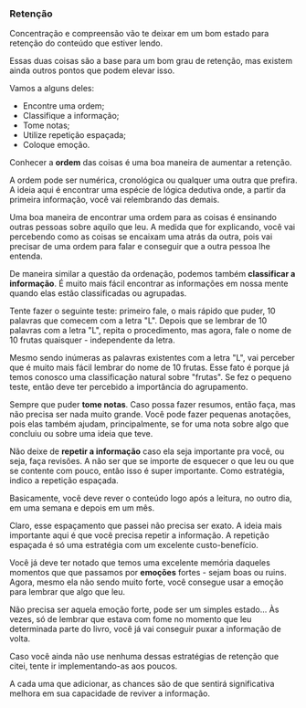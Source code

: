 ### Retenção

Concentração e compreensão vão te deixar em um bom estado para retenção do conteúdo que estiver lendo.

Essas duas coisas são a base para um bom grau de retenção, mas existem ainda outros pontos que podem elevar isso.

Vamos a alguns deles:

* Encontre uma ordem;
* Classifique a informação;
* Tome notas;
* Utilize repetição espaçada;
* Coloque emoção.

Conhecer a **ordem** das coisas é uma boa maneira de aumentar a retenção.

A ordem pode ser numérica, cronológica ou qualquer uma outra que prefira. A ideia aqui é encontrar uma espécie de lógica dedutiva onde, a partir da primeira informação, você vai relembrando das demais.

Uma boa maneira de encontrar uma ordem para as coisas é ensinando outras pessoas sobre aquilo que leu. A medida que for explicando, você vai percebendo como as coisas se encaixam uma atrás da outra, pois vai precisar de uma ordem para falar e conseguir que a outra pessoa lhe entenda.

De maneira similar a questão da ordenação, podemos também **classificar a informação**. É muito mais fácil encontrar as informações em nossa mente quando elas estão classificadas ou agrupadas.

Tente fazer o seguinte teste: primeiro fale, o mais rápido que puder, 10 palavras que comecem com a letra "L". Depois que se lembrar de 10 palavras com a letra "L", repita o procedimento, mas agora, fale o nome de 10 frutas quaisquer - independente da letra.

Mesmo sendo inúmeras as palavras existentes com a letra "L", vai perceber que é muito mais fácil lembrar do nome de 10 frutas. Esse fato é porque já temos conosco uma classificação natural sobre "frutas". Se fez o pequeno teste, então deve ter percebido a importância do agrupamento.

Sempre que puder **tome notas**. Caso possa fazer resumos, então faça, mas não precisa ser nada muito grande. Você pode fazer pequenas anotações, pois elas também ajudam, principalmente, se for uma nota sobre algo que concluiu ou sobre uma ideia que teve.

Não deixe de **repetir a informação** caso ela seja importante pra você, ou seja, faça revisões. A não ser que se importe de esquecer o que leu ou que se contente com pouco, então isso é super importante. Como estratégia, indico a repetição espaçada.

Basicamente, você deve rever o conteúdo logo após a leitura, no outro dia, em uma semana e depois em um mês.

Claro, esse espaçamento que passei não precisa ser exato. A ideia mais importante aqui é que você precisa repetir a informação. A repetição espaçada é só uma estratégia com um excelente custo-benefício.

Você já deve ter notado que temos uma excelente memória daqueles momentos que que passamos por **emoções** fortes - sejam boas ou ruins. Agora, mesmo ela não sendo muito forte, você consegue usar a emoção para lembrar que algo que leu.

Não precisa ser aquela emoção forte, pode ser um simples estado... Às vezes, só de lembrar que estava com fome no momento que leu determinada parte do livro, você já vai conseguir puxar a informação de volta.

Caso você ainda não use nenhuma dessas estratégias de retenção que citei, tente ir implementando-as aos poucos. 

A cada uma que adicionar, as chances são de que sentirá significativa melhora em sua capacidade de reviver a informação.
